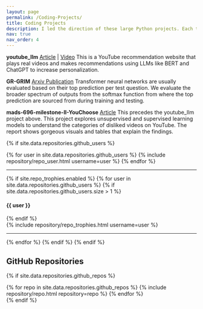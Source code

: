 ```yaml
---
layout: page
permalink: /Coding-Projects/
title: Coding Projects
description: I led the direction of these large Python projects. Each took several months and involved collaborators.
nav: true
nav_order: 4
---
```


**youtube_llm** [Article](https://medium.com/@gabrielalon257/youtube-filtering-capstone-67f755fb6dca) | [Video](https://drive.google.com/file/d/10EIKd1QhmoLsq2TeQgsYkP51RMODiRMc/view)
This is a YouTube recommendation website that plays real videos and makes recommendations
using LLMs like BERT and ChatGPT to increase personalization.

**GR-GRIM** [Arxiv Publication](https://arxiv.org/abs/2206.14348)
Transformer neural networks are usually evaluated based on their top prediction per test question. We evaluate the broader
spectrum of outputs from the softmax function from where the top prediction are sourced from during training and testing. 
  
**mads-696-milestone-II-YouChoose** [Article](https://medium.com/@gabrielalon257/predicting-youtube-dislikes-4c71a41718ac)
This precedes the youtube_llm project above. This project explores unsupervised and supervised learning models to understand
the categories of disliked videos on YouTube. The report shows gorgeous visuals and tables that explain the findings.


{% if site.data.repositories.github_users %}
<div class="repositories d-flex flex-wrap flex-md-row flex-column justify-content-between align-items-center">
  {% for user in site.data.repositories.github_users %}
    {% include repository/repo_user.html username=user %}
  {% endfor %}
</div>

---

{% if site.repo_trophies.enabled %}
{% for user in site.data.repositories.github_users %}
  {% if site.data.repositories.github_users.size > 1 %}
  <h4>{{ user }}</h4>
  {% endif %}
  <div class="repositories d-flex flex-wrap flex-md-row flex-column justify-content-between align-items-center">
  {% include repository/repo_trophies.html username=user %}
  </div>

  ---

{% endfor %}
{% endif %}
{% endif %}

## GitHub Repositories

{% if site.data.repositories.github_repos %}
<div class="repositories d-flex flex-wrap flex-md-row flex-column justify-content-between align-items-center">
  {% for repo in site.data.repositories.github_repos %}
    {% include repository/repo.html repository=repo %}
  {% endfor %}
</div>
{% endif %}
